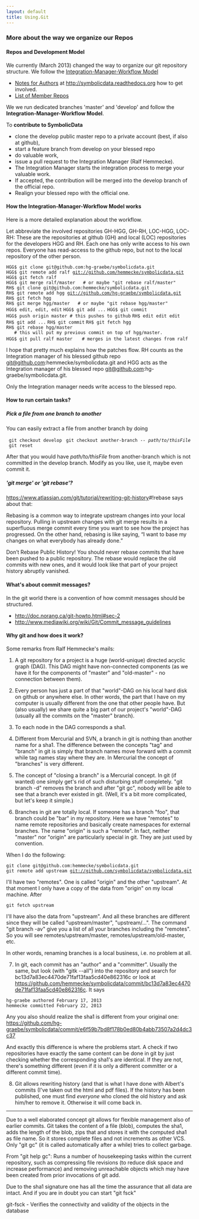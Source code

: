 ```yaml
---
layout: default
title: Using.Git
---
```


### More about the way we organize our Repos

#### Repos and Development Model

We currently (March 2013) changed the way to organize our git repository structure. We follow the [Integration-Manager-Workflow Model](http://git-scm.com/book/en/Distributed-Git-Distributed-Workflows#Integration-Manager-Workflow)

-   [Notes for Authors](http://symbolicdata.readthedocs.org/en/latest/authornotes.html) at <http://symbolicdata.readthedocs.org> how to get involved.
-   [List of Member Repos](https://github.com/symbolicdata/symbolicdata/network/members)

We we run dedicated branches 'master' and 'develop' and follow the **Integration-Manager-Workflow Model**.

To **contribute to SymbolicData**

-   clone the develop public master repo to a private account (best, if also at github),
-   start a feature branch from develop on your blessed repo
-   do valuable work,
-   issue a pull request to the Integration Manager (Ralf Hemmecke).
-   The Integration Manager starts the integration process to merge your valuable work.
-   If accepted, the contribution will be merged into the develop branch of the official repo.
-   Realign your blessed repo with the official one.

#### How the Integration-Manager-Workflow Model works

Here is a more detailed explanation about the workflow.

Let abbreviate the involved repositories GH-HGG, GH-RH, LOC-HGG, LOC-RH: These are the repositories at github (GH) and local (LOC) repositories for the developers HGG and RH. Each one has only write access to his own repos. Everyone has read-access to the github repo, but not to the local repository of the other person.

`HGG$ git clone git@github.com:hg-graebe/symbolicdata.git`
`HGG$ git remote add ralf `[`git://github.com/hemmecke/symbolicdata.git`](git://github.com/hemmecke/symbolicdata.git)
`HGG$ git fetch ralf`
`HGG$ git merge ralf/master   # or maybe "git rebase ralf/master"`
`RH$ git clone git@github.com:hemmecke/symbolicdata.git`
`RH$ git remote add hgg `[`git://github.com/hg-graebe/symbolicdata.git`](git://github.com/hg-graebe/symbolicdata.git)
`RH$ git fetch hgg`
`RH$ git merge hgg/master   # or maybe "git rebase hgg/master"`
`HGG$ edit, edit, edit`
`HGG$ git add ...`
`HGG$ git commit`
`HGG$ push origin master # this pushes to github`
`RH$ edit edit edit`
`RH$ git add ...`
`RH$ git commit`
`RH$ git fetch hgg`
`RH$ git rebase hgg/master`
`   # this will put my previous commit on top of hgg/master.`
`HGG$ git pull ralf master`
`   # merges in the latest changes from ralf`

I hope that pretty much explains how the patches flow. RH counts as the Integration manager of his blessed github repo git@github.com:hemmecke/symbolicdata.git and HGG acts as the Integration manager of his blessed repo git@github.com:hg-graebe/symbolicdata.git.

Only the Integration manager needs write access to the blessed repo.

#### How to run certain tasks?

##### Pick a file from one branch to another

You can easily extract a file from another branch by doing

` git checkout develop`
` git checkout another-branch -- `*`path/to/thisFile`*
` git reset`

After that you would have *path/to/thisFile* from another-branch which is not committed in the develop branch. Modify as you like, use it, maybe even commit it.

##### 'git merge' or 'git rebase'?

<https://www.atlassian.com/git/tutorial/rewriting-git-history>\#!rebase says about that:

  
Rebasing is a common way to integrate upstream changes into your local repository. Pulling in upstream changes with git merge results in a superfluous merge commit every time you want to see how the project has progressed. On the other hand, rebasing is like saying, “I want to base my changes on what everybody has already done.”

  
Don’t Rebase Public History! You should never rebase commits that have been pushed to a public repository. The rebase would replace the old commits with new ones, and it would look like that part of your project history abruptly vanished.

#### What's about commit messages?

In the git world there is a convention of how commit messages should be structured.

-   <http://doc.norang.ca/git-howto.html#sec-2>
-   <http://www.mediawiki.org/wiki/Git/Commit_message_guidelines>

#### Why git and how does it work?

Some remarks from Ralf Hemmecke's mails:

1) A git repository for a project is a huge (world-unique) directed acyclic graph (DAG). This DAG might have non-connected components (as we have it for the components of "master" and "old-master" - no connection between them).

2) Every person has just a part of that "world"-DAG on his local hard disk on github or anywhere else. In other words, the part that I have on my computer is usually different from the one that other people have. But (also usually) we share quite a big part of our project's "world"-DAG (usually all the commits on the "master" branch).

3) To each node in the DAG corresponds a sha1.

4) Different from Mercurial and SVN, a branch in git is nothing than another name for a sha1. The difference between the concepts "tag" and "branch" in git is simply that branch names move forward with a commit while tag names stay where they are. In Mercurial the concept of "branches" is very different.

5) The concept of "closing a branch" is a Mercurial concept. In git (if wanted) one simply get's rid of such disturbing stuff completely. "git branch -d" removes the branch and after "git gc", nobody will be able to see that a branch ever existed in git. (Well, it's a bit more complicated, but let's keep it simple.)

6) Branches in git are totally local. If someone has a branch "foo", that branch could be "bar" in my repository. Here we have "remotes" to name remote repositories and basically create namespaces for external branches. The name "origin" is such a "remote". In fact, neither "master" nor "origin" are particularly special in git. They are just used by convention.

When I do the following:

`git clone git@github.com:hemmecke/symbolicdata.git`
`git remote add upstream `[`git://github.com/symbolicdata/symbolicdata.git`](git://github.com/symbolicdata/symbolicdata.git)

I'll have two "remotes". One is called "origin" and the other "upstream". At that moment I only have a copy of the data from "origin" on my local machine. After

`git fetch upstream`

I'll have also the data from "upstream". And all these branches are different since they will be called "upstream/master", "upstream/...". The command "git branch -av" give you a list of all your branches including the "remotes". So you will see remotes/upstream/master, remotes/upstream/old-master, etc.

In other words, renaming branches is a local business, i.e. no problem at all.

7) In git, each commit has an "author" and a "committer". Usually the same, but look (with "gitk --all") into the repository and search for bc13d7a83ec4470de71faf13faa5cd40e862316c or look at <https://github.com/hemmecke/symbolicdata/commit/bc13d7a83ec4470de71faf13faa5cd40e862316c>. It says

`hg-graebe authored February 17, 2013`
`hemmecke committed February 22, 2013`

Any you also should realize the sha1 is different from your original one: <https://github.com/hg-graebe/symbolicdata/commit/e6f59b7bd8f178b0ed80b4abb73507a2d4dc3c37>

And exactly this difference is where the problems start. A check if two repositories have exactly the same content can be done in git by just checking whether the corresponding sha1's are identical. If they are not, there's something different (even if it is only a different committer or a different commit time).

8) Git allows rewriting history (and that is what I have done with Albert's commits (I've taken out the html and pdf files). If the history has been published, one must find *everyone* who cloned the old history and ask him/her to remove it. Otherwise it will come back in.

* * * * *

Due to a well elaborated concept git allows for flexible management also of earlier commits. Git takes the content of a file (blob), computes the sha1, adds the length of the blob, zips that and stores it with the computed sha1 as file name. So it stores complete files and not increments as other VCS. Only "git gc" (it is called automatically after a while) tries to collect garbage.

  
From "git help gc": Runs a number of housekeeping tasks within the current repository, such as compressing file revisions (to reduce disk space and increase performance) and removing unreachable objects which may have been created from prior invocations of git add.

Due to the sha1 signature one has all the time the assurance that all data are intact. And if you are in doubt you can start "git fsck"

  
git-fsck - Verifies the connectivity and validity of the objects in the database


